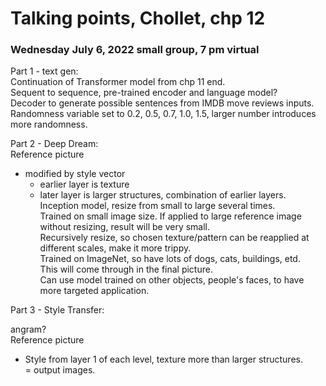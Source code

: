 # Talking points, Chollet, chp 12  

### Wednesday July 6, 2022 small group, 7 pm virtual  

Part 1 - text gen:  
Continuation of Transformer model from chp 11 end.  
Sequent to sequence, pre-trained encoder and language model?  
Decoder to generate possible sentences from IMDB move reviews inputs.  
Randomness variable set to 0.2, 0.5, 0.7, 1.0, 1.5, larger number introduces more randomness.  



Part 2 - Deep Dream:  
Reference picture 
 + modified by style vector  
   - earlier layer is texture  
   - later layer is larger structures, combination of earlier layers. 
Inception model, resize from small to large several times.  
Trained on small image size. If applied to large reference image without resizing, result will be very small.  
Recursively resize, so chosen texture/pattern can be reapplied at different scales, make it more trippy.  
Trained on ImageNet, so have lots of dogs, cats, buildings, etd.  
This will come through in the final picture.  
Can use model trained on other objects, people's faces, to have more targeted application.
   
   

Part 3 - Style Transfer:  

angram?  
Reference picture 
+ Style from layer 1 of each level, texture more than larger structures.  
= output images.  





